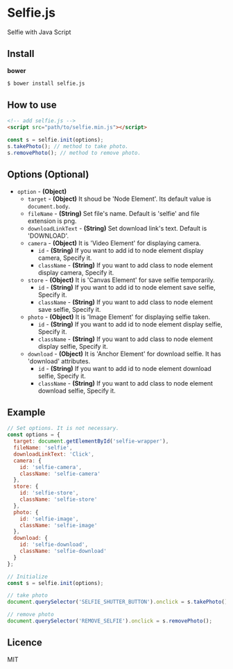 # Selfie.js
Selfie with Java Script

## Install
__bower__
```sh
$ bower install selfie.js
```

## How to use
```html
<!-- add selfie.js -->
<script src="path/to/selfie.min.js"></script>
```

```js
const s = selfie.init(options);
s.takePhoto(); // method to take photo.
s.removePhoto(); // method to remove photo.
```

## Options (Optional)
- `option` - __(Object)__
  - `target` - __(Object)__ It shoud be 'Node Element'. Its default value is `document.body`.
  - `fileName` - __(String)__ Set file's name. Default is 'selfie' and file extension is png.
  - `downloadLinkText` - __(String)__ Set download link's text. Default is 'DOWNLOAD'.
  - `camera` - __(Object)__ It is 'Video Element' for displaying camera.
    - `id` - __(String)__ If you want to add id to node element display camera, Specify it.
    - `className` - __(String)__ If you want to add class to node element display camera, Specify it.
  - `store` - __(Object)__ It is 'Canvas Element' for save selfie temporarily.
    - `id` - __(String)__ If you want to add id to node element save selfie, Specify it.
    - `className` - __(String)__ If you want to add class to node element save selfie, Specify it.
  - `photo` - __(Object)__ It is 'Image Element' for displaying selfie taken.
    - `id` - __(String)__ If you want to add id to node element display selfie, Specify it.
    - `className` - __(String)__ If you want to add class to node element display selfie, Specify it.
  - `download` - __(Object)__ It is 'Anchor Element' for download selfie. It has 'download' attributes.
    - `id` - __(String)__ If you want to add id to node element download selfie, Specify it.
    - `className` - __(String)__ If you want to add class to node element download selfie, Specify it.

## Example
```js
// Set options. It is not necessary.
const options = {
  target: document.getElementById('selfie-wrapper'),
  fileName: 'selfie',
  downloadLinkText: 'Click',
  camera: {
    id: 'selfie-camera',
    className: 'selfie-camera'
  },
  store: {
    id: 'selfie-store',
    className: 'selfie-store'
  },
  photo: {
    id: 'selfie-image',
    className: 'selfie-image'
  },
  download: {
    id: 'selfie-download',
    className: 'selfie-download'
  }
};

// Initialize
const s = selfie.init(options);

// take photo
document.querySelector('SELFIE_SHUTTER_BUTTON').onclick = s.takePhoto();

// remove photo
document.querySelector('REMOVE_SELFIE').onclick = s.removePhoto();
```

## Licence
MIT

